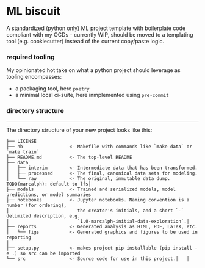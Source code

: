 # ML biscuit

A standardized (python only) ML project template with boilerplate code compliant with my OCDs - currently WIP, should be moved to a templating tool (e.g. cookiecutter) instead of the current copy/paste logic.

### required tooling

My opinionated hot take on what a python project should leverage as tooling encompasses:
- a packaging tool, here `poetry` 
- a minimal local ci-suite, here inmplemented using `pre-commit`

### directory structure
------------

The directory structure of your new project looks like this: 

```
├── LICENSE
├── nb                 <- Makefile with commands like `make data` or `make train`
├── README.md          <- The top-level README
├── data
│   ├── interim        <- Intermediate data that has been transformed.
│   ├── processed      <- The final, canonical data sets for modeling.
│   └── raw            <- The original, immutable data dump. TODO(marcalph): default to lfs│
├── models             <- Trained and serialized models, model predictions, or model summaries
├── notebooks          <- Jupyter notebooks. Naming convention is a number (for ordering),
│                         the creator's initials, and a short `-` delimited description, e.g.
│                         `1.0-marcalph-initial-data-exploration`.│
├── reports            <- Generated analysis as HTML, PDF, LaTeX, etc.
│   └── figs           <- Generated graphics and figures to be used in reporting
│
├── setup.py           <- makes project pip installable (pip install -e .) so src can be imported
└── src                <- Source code for use in this project.│   │
```
